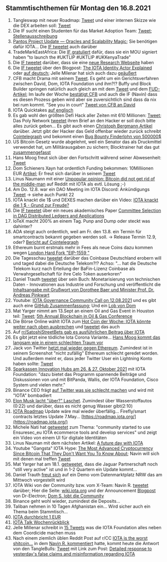 ## Stammtischthemen für Montag den 16.8.2021

1. Tangleswap mit neuer Roadmap: [Tweet](https://twitter.com/TangleSwapE/status/1424777734224588801) und einer internen Skizze wie die DEX arbeiten soll: [Tweet](https://twitter.com/TangleSwapE/status/1424777740142661636?s=20)
2. Die IF sucht einen Studenten für das Market Adoption Team: [Tweet](https://twitter.com/iota/status/1424702045928439809?s=19); [Stellenausschreibung](https://iota.bamboohr.com/jobs/view.php?id=155&source=aWQ9NA%3D%3D)
3. [Pantos Project Update — Oracles and Scalability Magic](https://medium.com/pantos/pantos-project-update-oracles-and-scalability-magic-b0b6cadb76f2); Sie benötigen dafür IOTA... Die [IF tweetet](https://twitter.com/iota/status/1426166736898990080?s=20) auch darüber
4. TradeMarkEastAfrica: Die [IF gratuliert](https://twitter.com/iota/status/1425046461604110349?s=20) dafür, dass sie ein MOU signiert haben "to launch the #UKTLIP #UKTLIP #UKKenyaTrade"
5. Die [IF tweetet](https://twitter.com/iota/status/1425079634933202960?s=19) darüber, dass sie eine [neue Research Webseite](https://www.iota.org/foundation/our-research) haben
6. Die [IF tweetet](https://twitter.com/iota/status/1425118037544476676?s=20) über den Blogpost: [The IOTA Identity Actor Explained](https://blog.iota.org/the-iota-identity-actor-explained/) oder [auf deutsch](https://iota-einsteiger-guide.de/iota-identity-actor.html); Jelle Milenar hat sich auch dazu [geäußert](https://twitter.com/JelleFm/status/1425119618440613897?s=20)
7. CFB macht Drama mit seinem [Tweet](https://twitter.com/c___f___b/status/1425110806203703298?s=20). Es geht um ein Gerichtsverfahren zwischen David, Dom, IOTA Foundation und ihm?!? Buffy und Block Builder springen natürlich auch gleich an mit dem [Tweet](https://twitter.com/fudsfuddy/status/1425140933276884992?s=20) und dem [FUD-Artikel](https://block-builders.net/iota-foundation-loses-in-norwegian-court-copyrights-violated/); Im laufe der Woche [bestätigt CFB](https://twitter.com/c___f___b/status/1425843184521916420?s=20) und auch die IF (Navin) dass es diesen Prozess geben wird aber sie zuversichtlich sind dass da nix bei rum kommt. "See you in court" [Tweet von CFB an David](https://twitter.com/c___f___b/status/1426128537292087298?s=20)
8. IOTA Quicktakes [auf englisch](https://www.youtube.com/watch?v=cNO5JgJe-7o)
9. Es gab wohl den größten Defi Hack aller Zeiten mit 610 Millionen: [Tweet](https://twitter.com/Dogetoshi/status/1425082481963900930?s=20); Das Poly Network [tweetet](https://twitter.com/PolyNetwork2/status/1425123153009803267?s=20) ihren Brief an den Hacker er soll doch bitte alles zurück geben... Es gibt auch einen [Christoph Bergmann Artikel](https://bitcoinblog.de/2021/08/11/der-teuerster-hack-aller-zeiten-poly-netzwerk-hacker-erbeutet-611-millionen-dollar/) darüber. Jetzt gibt der Hacker das Geld offenbar wieder zurück schreibt [Cointelegraph](https://de.cointelegraph.com/news/poly-network-hacker-appears-ready-to-return-stolen-funds?utm_source=thecryptoapp) und bekommt einen [Bug Bounty Finderlohn von 500000$](https://www.reuters.com/technology/crypto-platform-poly-network-rewards-hacker-with-500000-bug-bounty-2021-08-13/)
10. US Bitcoin Gesetz wurde abgelehnt, weil ein Senator das als Druckmittel verwendet hat, um Militärausgaben zu sichern; Blocktrainer hat das gut [zusammengefasst](https://www.blocktrainer.de/antrag-abgelehnt-usa/)
11. Hans Moog freut sich über den Fortschritt während seiner Abwesenheit: [Tweet](https://twitter.com/hus_qy/status/1425213563661062152?s=20)
12. Dom Schieners Xayn hat ordentlich Funding bekommen: 10Milliionen EUR [Artikel](https://www.eu-startups.com/2021/08/berlin-based-xayn-lands-e10-1-million-to-grow-its-search-and-discovery-internet-browser-app/); Er freut sich darüber in seinem [Tweet](https://twitter.com/DomSchiener/status/1424729407302692867?s=20)
13. Linus Naumann mit einer [Unpopular opinion: Bitcoin did not get rid of the middle-man](https://www.reddit.com/r/CryptoCurrency/comments/p2bmz6/unpopular_opinion_bitcoin_did_not_get_rid_of_the/) auf Reddit mit IOTA als evtl. Lösung ;-)
14. Am Do. 12.8. war ein DAO Meeting im IOTA Discord: Ankündigungs [Tweet](https://twitter.com/Phylo79288735/status/1425456575641096195?s=20) -> siehe auch Punkt 22
15. IOTA knackt die 1$ und DEXES machen darüber ein Video: [IOTA knackt die 1 $ - Grund zur Freude?](https://www.youtube.com/watch?v=PWzZmYnv63E)
16. Die [IF tweetet](https://twitter.com/iota/status/1425476037924827136) über ein neues akademisches Paper [Committee Selection in DAG Distributed Ledgers and Applications](https://link.springer.com/chapter/10.1007/978-3-030-80126-7_59)
17. IoTeX macht 200% an einem Tag. Punp and Dump oder steckt was dahinter?
18. ADA steigt auch ordentlich, weil am Fr. den 13.8. ein Termin für smartcontracts bekannt gegeben werden soll. -> Release Termin 12.9, oder? [Bericht auf Cointelegraph](https://cointelegraph.com/news/ada-hits-2-first-the-time-since-may-ahead-of-cardano-smart-contract-announcement)
19. Ethereum  burnt erstmals mehr in Fees als neue Coins dazu kommen wegen [London Hard Fork "EIP-1559 "](https://dailycoin.com/ethereum-has-burnt-67-3-million-in-transaction-fees-since-the-london-hard-fork/)
20. Die Tagesschau [tweetet](https://twitter.com/tagesschau/status/1425438736876285955?s=20) darüber das Coinbase Deutschland erobern will und taged dabei die Deutsche Telekom?!? Achso: "... hat die Deutsche Telekom kurz nach Erteilung der BaFin-Lizenz Coinbase als Verwahrgesellschaft für ihre Celo Token auserkoren"
21. Daniel Trauth [tweetet](https://twitter.com/DanielTrauth/status/1425760636546453507?s=20) über sein Buch: Monetarisierung von
technischen Daten - Innovationen aus Industrie und Forschung und veröffentlicht die [Inhaltsangabe mit Grußwort von Dorothee Baer und Minister Prof. Dr. Andreas Pinkwart](https://link.springer.com/content/pdf/bfm%3A978-3-662-62915-4%2F1.pdf)
22. Youtube: [IOTA Governance Community Call on 12.08.2021](https://www.youtube.com/watch?v=P1sw7SMeTu4) und es gibt auch eine [GitHub Zusammenfassung](https://github.com/iota-community/Community-Governance/blob/main/meetings/Community_call_notes_02.08.21.md); Und ein [Lob von Dom](https://twitter.com/DomSchiener/status/1426164496167575556?s=20)
23. Mat Yarger nimmt am 13.Sept an einem Oil and Gas Event in Houston teil: [Tweet](https://twitter.com/iota/status/1425819462712774678); [5th Annual Blockchain
in Oil & Gas Conference](https://blockchain-oilandgas.energyconferencenetwork.com/bcog2021/944256)
24. Die Börse Online wählt IOTA zum [Hot Coin der Woche: IOTA könnte weiter nach oben ausbrechen](https://www.boerse-online.de/amp/nachrichten/hot-coin-der-woche-iota-koennte-weiter-nach-oben-ausbrechen-1030724942) und [tweetet](https://twitter.com/boerseonline/status/1426144026198151173?s=20) das auch
25. Auf [rr/SatoshiStreetBets gab es ausführlichen Beitrag über IOTA](https://www.reddit.com/r/SatoshiStreetBets/comments/p34nlg/before_you_laugh_and_completely_disregard_this/)
26. Es gibt jetzt eine tödliche Iota Corona Variante... [Hans Moog kommt das langsam wie in einem schlechten Traum vor](https://twitter.com/hus_qy/status/1425979053677363203?s=20)
27. Jack von Twitter [hetzt mal wieder gegen Ethereum](https://twitter.com/iota/status/1426272467170086918?s=20). Zumindest ist in seinem Screenshot "nicht zufällig" Ethereum schlecht geredet worden. Und außerdem meint er, dass jeder Twitter User ein Lightning Konto haben sollte: [Tweet](https://twitter.com/jack/status/1425893910728036359?s=20)
28. [Sparkassen Innovation Hubs am 26. & 27. Oktober 2021](https://blog.starfinanz.de/innovation-day/) mit IOTA Foundation: "dazu bietet das Programm spannende Beiträge und Diskussionen von und mit BitPanda, Wallis, der IOTA Foundation, Cisco System und vielen mehr."
29. Binance CEO frägt [auf Twitter was sie schlecht machen](https://twitter.com/cz_binance/status/1426001464443346953?s=20) und wird mit "IOTA" bombadiert
30. [Elon Musk lacht "über?" Laschet](https://www.youtube.com/watch?v=KZNrNwQ92ys). Zumindest über Wasserstoffautos (0:22) und darüber, dass es nicht genug Wasser gibt(2:10)
31. [IOTA Roadmap](https://roadmap.iota.org/) Update wäre mal wieder überfällig... Firefly/smart contracts letztes Update 7.May... [https://roadmap.iota.org/](https://roadmap.iota.org/)
32. Michele Nati hat [getweetet](https://twitter.com/michelenati/status/1425430635422826498?s=20) zum Thema: "community started to use Ensuresec_eu IOTA ecommerce tools and develop services" und zeigt ein Video von einem UI für digitale Identitäten
33. Linus Nauman mit dem nächsten Artikel: [A future day with IOTA](https://www.reddit.com/r/CryptoCurrency/comments/p46tqq/a_future_day_with_iota/)
34. Youtube "Gangsta" IOTA Hype: [The Most Advanced Cryptocurrency Since Bitcoin That They Don't Want You To Know About](https://www.youtube.com/watch?v=KfAA0hpRuAk); Navin will sich mit denen mal treffen [Tweet](https://twitter.com/navinram999/status/1426662590525095943?s=20)
35. Mat Yarger hat am 18.1. [getweetet](https://twitter.com/Mat_Yarger/status/1351214821358923776?s=20), dass die Jaguar Partnerschaft noch "still very active" ist und in 1-2 Quartern ein Update kommt...
36. Daniel Trauth [freut sich](https://twitter.com/DanielTrauth/status/1426784114645114883?s=20) auf ein Demo vom Datenmarktplatz NRW das am Mittwoch vorgestellt wird
37. IOTA Wiki von der Community bzw. vom X-Team: Navin R. [tweetet](https://twitter.com/navinram999/status/1426988973780578308?s=19) darüber; Hier die Seite: [wiki.iota.org](https://wiki.iota.org/) und der Announcement [Blogpost](https://wiki.iota.org/blog/) von Dr-Electron; [Dom S. lobt die Community](https://twitter.com/DomSchiener/status/1426993220924452867?s=20)
38. Binance geht wohl wieder, zumindest die Deposits...
39. Taliban nehmen in 10 Tagen Afghanistan ein... Wird sicher auch ein Thema beim Stammtisch...
40. [IOTA durchbricht 1 EUR](https://www.blockchaincenter.net/)
41. [IOTA Talk Wochenrückblick](https://www.iota-talk.com/index.php?article-amp/111-week-in-review-august-8th-to-14th-2021/&article%2F111-week-in-review-august-8th-to-14th-2021%2F=&__twitter_impression=true)
42. Jelle Millenar schreibt in [15 Tweets](https://threadreaderapp.com/thread/1427202784491941891.html) was die IOTA Foundation alles neben dem Coordicide machen muss
43. Nach einem ziemlich üblen Reddit Post auf r/CC [IOTA is the worst shitcoin...](https://old.reddit.com/r/CryptoCurrency/comments/p4b6eu/iota_is_the_worst_of_shitcoins_iota_foundation_is/) in dem [Navin R. kommentiert](https://old.reddit.com/r/CryptoCurrency/comments/p4b6eu/iota_is_the_worst_of_shitcoins_iota_foundation_is/h8y9ma2/) hatte, kommt heute die Antwort von den TangleBulls: [Tweet](https://twitter.com/TangleBulls/status/1427295727605239817?s=20) mit Link zum Post: [Detailed response to yesterday's false claims and misinformation regarding IOTA](https://www.reddit.com/r/CryptoCurrency/comments/p5ie77/detailed_response_to_yesterdays_false_claims_and/?utm_medium=android_app&utm_source=share)
